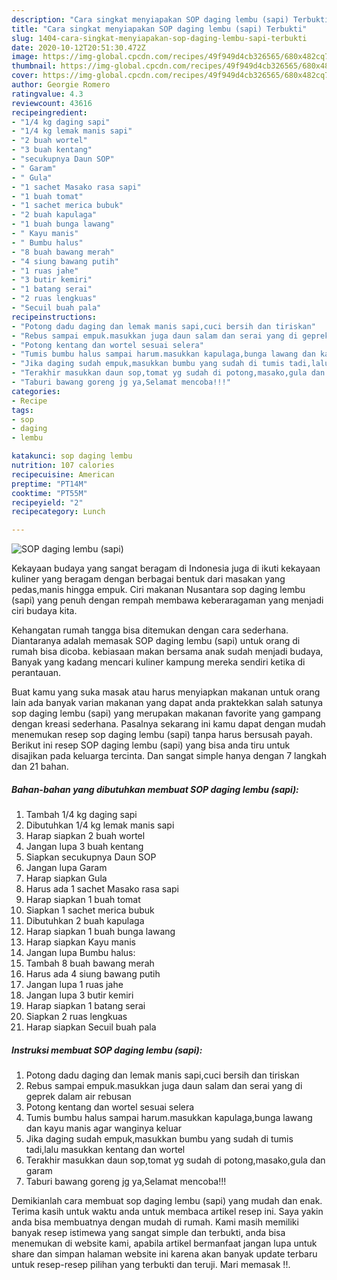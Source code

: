 ```yaml
---
description: "Cara singkat menyiapakan SOP daging lembu (sapi) Terbukti"
title: "Cara singkat menyiapakan SOP daging lembu (sapi) Terbukti"
slug: 1404-cara-singkat-menyiapakan-sop-daging-lembu-sapi-terbukti
date: 2020-10-12T20:51:30.472Z
image: https://img-global.cpcdn.com/recipes/49f949d4cb326565/680x482cq70/sop-daging-lembu-sapi-foto-resep-utama.jpg
thumbnail: https://img-global.cpcdn.com/recipes/49f949d4cb326565/680x482cq70/sop-daging-lembu-sapi-foto-resep-utama.jpg
cover: https://img-global.cpcdn.com/recipes/49f949d4cb326565/680x482cq70/sop-daging-lembu-sapi-foto-resep-utama.jpg
author: Georgie Romero
ratingvalue: 4.3
reviewcount: 43616
recipeingredient:
- "1/4 kg daging sapi"
- "1/4 kg lemak manis sapi"
- "2 buah wortel"
- "3 buah kentang"
- "secukupnya Daun SOP"
- " Garam"
- " Gula"
- "1 sachet Masako rasa sapi"
- "1 buah tomat"
- "1 sachet merica bubuk"
- "2 buah kapulaga"
- "1 buah bunga lawang"
- " Kayu manis"
- " Bumbu halus"
- "8 buah bawang merah"
- "4 siung bawang putih"
- "1 ruas jahe"
- "3 butir kemiri"
- "1 batang serai"
- "2 ruas lengkuas"
- "Secuil buah pala"
recipeinstructions:
- "Potong dadu daging dan lemak manis sapi,cuci bersih dan tiriskan"
- "Rebus sampai empuk.masukkan juga daun salam dan serai yang di geprek dalam air rebusan"
- "Potong kentang dan wortel sesuai selera"
- "Tumis bumbu halus sampai harum.masukkan kapulaga,bunga lawang dan kayu manis agar wanginya keluar"
- "Jika daging sudah empuk,masukkan bumbu yang sudah di tumis tadi,lalu masukkan kentang dan wortel"
- "Terakhir masukkan daun sop,tomat yg sudah di potong,masako,gula dan garam"
- "Taburi bawang goreng jg ya,Selamat mencoba!!!"
categories:
- Recipe
tags:
- sop
- daging
- lembu

katakunci: sop daging lembu 
nutrition: 107 calories
recipecuisine: American
preptime: "PT14M"
cooktime: "PT55M"
recipeyield: "2"
recipecategory: Lunch

---
```



![SOP daging lembu (sapi)](https://img-global.cpcdn.com/recipes/49f949d4cb326565/680x482cq70/sop-daging-lembu-sapi-foto-resep-utama.jpg)

Kekayaan budaya yang sangat beragam di Indonesia juga di ikuti kekayaan kuliner yang beragam dengan berbagai bentuk dari masakan yang pedas,manis hingga empuk. Ciri makanan Nusantara sop daging lembu (sapi) yang penuh dengan rempah membawa keberaragaman yang menjadi ciri budaya kita.


Kehangatan rumah tangga bisa ditemukan dengan cara sederhana. Diantaranya adalah memasak SOP daging lembu (sapi) untuk orang di rumah bisa dicoba. kebiasaan makan bersama anak sudah menjadi budaya, Banyak yang kadang mencari kuliner kampung mereka sendiri ketika di perantauan.



Buat kamu yang suka masak atau harus menyiapkan makanan untuk orang lain ada banyak varian makanan yang dapat anda praktekkan salah satunya sop daging lembu (sapi) yang merupakan makanan favorite yang gampang dengan kreasi sederhana. Pasalnya sekarang ini kamu dapat dengan mudah menemukan resep sop daging lembu (sapi) tanpa harus bersusah payah.
Berikut ini resep SOP daging lembu (sapi) yang bisa anda tiru untuk disajikan pada keluarga tercinta. Dan sangat simple hanya dengan 7 langkah dan 21 bahan.


<!--inarticleads1-->

##### Bahan-bahan yang dibutuhkan membuat SOP daging lembu (sapi):

1. Tambah 1/4 kg daging sapi
1. Dibutuhkan 1/4 kg lemak manis sapi
1. Harap siapkan 2 buah wortel
1. Jangan lupa 3 buah kentang
1. Siapkan secukupnya Daun SOP
1. Jangan lupa  Garam
1. Harap siapkan  Gula
1. Harus ada 1 sachet Masako rasa sapi
1. Harap siapkan 1 buah tomat
1. Siapkan 1 sachet merica bubuk
1. Dibutuhkan 2 buah kapulaga
1. Harap siapkan 1 buah bunga lawang
1. Harap siapkan  Kayu manis
1. Jangan lupa  Bumbu halus:
1. Tambah 8 buah bawang merah
1. Harus ada 4 siung bawang putih
1. Jangan lupa 1 ruas jahe
1. Jangan lupa 3 butir kemiri
1. Harap siapkan 1 batang serai
1. Siapkan 2 ruas lengkuas
1. Harap siapkan Secuil buah pala




<!--inarticleads2-->

##### Instruksi membuat  SOP daging lembu (sapi):

1. Potong dadu daging dan lemak manis sapi,cuci bersih dan tiriskan
1. Rebus sampai empuk.masukkan juga daun salam dan serai yang di geprek dalam air rebusan
1. Potong kentang dan wortel sesuai selera
1. Tumis bumbu halus sampai harum.masukkan kapulaga,bunga lawang dan kayu manis agar wanginya keluar
1. Jika daging sudah empuk,masukkan bumbu yang sudah di tumis tadi,lalu masukkan kentang dan wortel
1. Terakhir masukkan daun sop,tomat yg sudah di potong,masako,gula dan garam
1. Taburi bawang goreng jg ya,Selamat mencoba!!!




Demikianlah cara membuat sop daging lembu (sapi) yang mudah dan enak. Terima kasih untuk waktu anda untuk membaca artikel resep ini. Saya yakin anda bisa membuatnya dengan mudah di rumah. Kami masih memiliki banyak resep istimewa yang sangat simple dan terbukti, anda bisa menemukan di website kami, apabila artikel bermanfaat jangan lupa untuk share dan simpan halaman website ini karena akan banyak update terbaru untuk resep-resep pilihan yang terbukti dan teruji. Mari memasak !!. 
